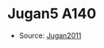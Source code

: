 <a name="material" />

# Jugan5 A140
<script type="application/ld+json">
  {
    "@context": "https://schema.org/",
    "@type": "ChemicalSubstance",
    "http://purl.org/dc/terms/conformsTo":
      {
        "@type": "CreativeWork",
        "@id": "https://bioschemas.org/profiles/ChemicalSubstance/0.4-RELEASE/"
      },
    "@id": "https://egonw.github.io/nanowiki/nanowiki103.html#material",
    "name": "Jugan5 A140",
    "sameAs": "http://127.0.0.1/mediawiki/index.php/Special:URIResolver/Jugan5_A140"
  }
</script>


* Source: [Jugan2011](http://127.0.0.1/mediawiki/index.php/Special:URIResolver/Jugan2011)
